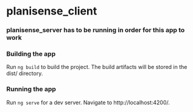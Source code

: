# planisense_client

### planisense_server has to be running in order for this app to work

### Building the app
Run ```ng build``` to build the project. The build artifacts will be stored in the dist/ directory.

### Running the app
Run ```ng serve``` for a dev server. Navigate to http://localhost:4200/.